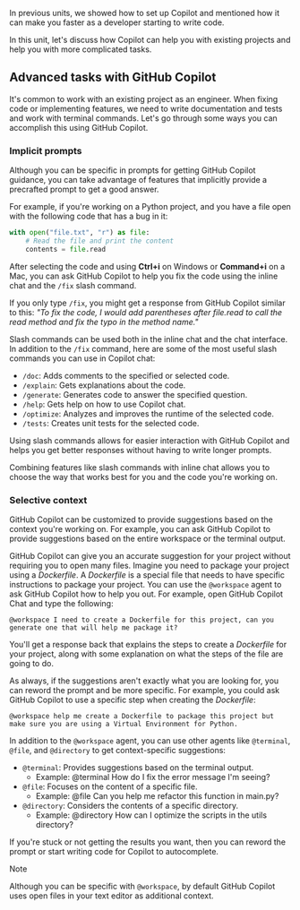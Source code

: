 
In previous units, we showed how to set up Copilot and mentioned how it can make you faster as a developer starting to write code.

In this unit, let's discuss how Copilot can help you with existing projects and help you with more complicated tasks.

## Advanced tasks with GitHub Copilot

It's common to work with an existing project as an engineer. When fixing code or implementing features, we need to write documentation and tests and work with terminal commands. Let's go through some ways you can accomplish this using GitHub Copilot.

### Implicit prompts

Although you can be specific in prompts for getting GitHub Copilot guidance, you can take advantage of features that implicitly provide a precrafted prompt to get a good answer.

For example, if you're working on a Python project, and you have a file open with the following code that has a bug in it:

```python
with open("file.txt", "r") as file:
    # Read the file and print the content
    contents = file.read
```

After selecting the code and using **Ctrl+i** on Windows or **Command+i** on a Mac, you can ask GitHub Copilot to help you fix the code using the inline chat and the `/fix` slash command.

If you only type `/fix`, you might get a response from GitHub Copilot similar to this: _"To fix the code, I would add parentheses after file.read to call the read method and fix the typo in the method name."_

Slash commands can be used both in the inline chat and the chat interface. In addition to the `/fix` command, here are some of the most useful slash commands you can use in Copilot chat:

- `/doc`: Adds comments to the specified or selected code.
- `/explain`: Gets explanations about the code.
- `/generate`: Generates code to answer the specified question.
- `/help`: Gets help on how to use Copilot chat.
- `/optimize`: Analyzes and improves the runtime of the selected code.
- `/tests`: Creates unit tests for the selected code.

Using slash commands allows for easier interaction with GitHub Copilot and helps you get better responses without having to write longer prompts.

Combining features like slash commands with inline chat allows you to choose the way that works best for you and the code you're working on.

### Selective context

GitHub Copilot can be customized to provide suggestions based on the context you're working on. For example, you can ask GitHub Copilot to provide suggestions based on the entire workspace or the terminal output.

GitHub Copilot can give you an accurate suggestion for your project without requiring you to open many files. Imagine you need to package your project using a _Dockerfile_. A _Dockerfile_ is a special file that needs to have specific instructions to package your project. You can use the `@workspace` agent to ask GitHub Copilot how to help you out. For example, open GitHub Copilot Chat and type the following:

```text
@workspace I need to create a Dockerfile for this project, can you generate one that will help me package it?
```

You'll get a response back that explains the steps to create a _Dockerfile_ for your project, along with some explanation on what the steps of the file are going to do.

As always, if the suggestions aren't exactly what you are looking for, you can reword the prompt and be more specific. For example, you could ask GitHub Copilot to use a specific step when creating the _Dockerfile_:

```text
@workspace help me create a Dockerfile to package this project but make sure you are using a Virtual Environment for Python.
```

In addition to the `@workspace` agent, you can use other agents like `@terminal`, `@file`, and `@directory` to get context-specific suggestions:

- `@terminal`: Provides suggestions based on the terminal output.
    - Example: @terminal How do I fix the error message I'm seeing?
- `@file`: Focuses on the content of a specific file.
    - Example: @file Can you help me refactor this function in main.py?
- `@directory`: Considers the contents of a specific directory.
    - Example: @directory How can I optimize the scripts in the utils directory?

If you're stuck or not getting the results you want, then you can reword the prompt or start writing code for Copilot to autocomplete.

>[!Note]
> Although you can be specific with `@workspace`, by default GitHub Copilot uses open files in your text editor as additional context.
